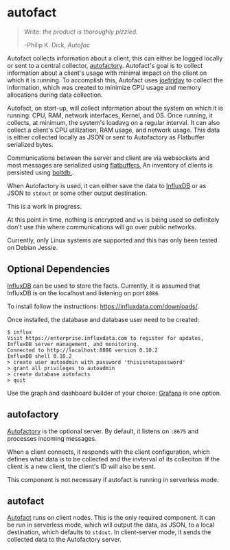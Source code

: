 # autofact
> Write: _the product is thoroughly pizzled._
>
>   -Philip K. Dick,  _Autofac_

Autofact collects information about a client, this can either be logged locally or sent to a central collector, [autofactory](https://github.com/mohae/autofact/tree/master/cmd/autofactory). Autofact's goal is to collect information about a client's usage with minimal impact on the client on which it is running. To accomplish this, Autofact uses [joefriday](https://github.com/mohae/joefriday) to collect the information, which was created to minimize CPU usage and memory allocations during data collection.

Autofact, on start-up, will collect information about the system on which it is running: CPU, RAM, network interfaces, Kernel, and OS. Once running, it collects, at minimum, the system's loadavg on a regular interval. It can also collect a client's CPU utilization, RAM usage, and network usage. This data is either collected locally as JSON or sent to Autofactory as Flatbuffer serialized bytes.

Communications between the server and client are via websockets and most messages are serialized using [flatbuffers.](https://google.github.io/flatbuffers/)  An inventory of clients is persisted using [boltdb.](https://github.com/boltdb/bolt).

When Autofactory is used, it can either save the data to [InfluxDB](https://influxdata.com) or as JSON to `stdout` or some other output destination.

This is a work in progress.

At this point in time, nothing is encrypted and `ws` is being used so definitely don't use this where communications will go over public networks.

Currently, only Linux systems are supported and this has only been tested on Debian Jessie.

## Optional Dependencies
[InfluxDB](https://influxdata.com/) can be used to store the facts.  Currently, it is assumed that InfluxDB is on the localhost and listening on port `8086`.

To install follow the instructions: https://influxdata.com/downloads/.

Once installed, the database and database user need to be created:

```
$ influx
Visit https://enterprise.influxdata.com to register for updates, InfluxDB server management, and monitoring.
Connected to http://localhost:8086 version 0.10.2
InfluxDB shell 0.10.2
> create user autoadmin with password 'thisisnotapassword'
> grant all privileges to autoadmin
> create database autofacts
> quit
```

Use the graph and dashboard builder of your choice: [Grafana](http://grafana.org/) is one option.

## autofactory
[Autofactory](https://github.com/mohae/autofact/tree/master/cmd/autofactory) is the optional server.  By default, it listens on `:8675` and processes incoming messages.

When a client connects, it responds with the client configuration, which defines what data is to be collected and the invterval of its colleciton. If the client is a new client, the client's ID will also be sent.

This component is not necessary if autofact is running in serverless mode.

## autofact
[Autofact](https://github.com/mohae/autofact/tree/master/cmd/autofactor) runs on client nodes. This is the only required component. It can be run in serverless mode, which will output the data, as JSON, to a local destination, which defaults to `stdout`. In client-server mode, it sends the collected data to the Autofactory server.
